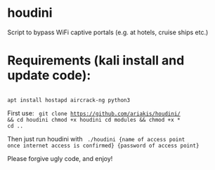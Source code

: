 # houdini
Script to bypass WiFi captive portals (e.g. at hotels, cruise ships etc.)

# Requirements (kali install and update code):

<code>
apt install hostapd aircrack-ng python3
</code>

First use:
<code>
  git clone https://github.com/ariakis/houdini/ && cd houdini
  chmod +x houdini
  cd modules && chmod +x *
  cd ..
</code>

Then just run houdini with
<code>
  ./houdini {name of access point once internet access is confirmed} {password of access point}
</code>

Please forgive ugly code, and enjoy!
